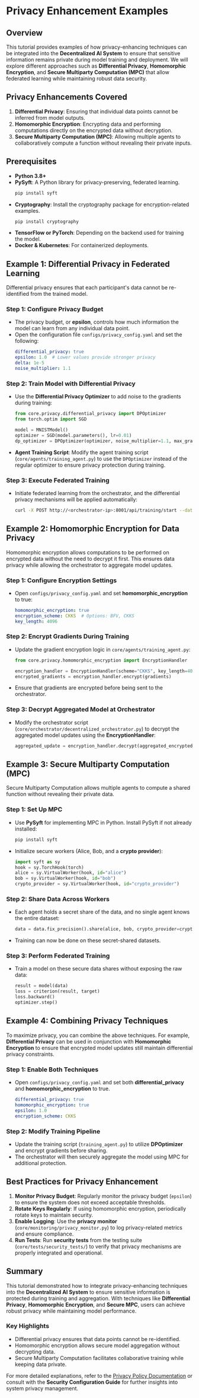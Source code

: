 # Privacy Enhancement Examples

## Overview
This tutorial provides examples of how privacy-enhancing techniques can be integrated into the **Decentralized AI System** to ensure that sensitive information remains private during model training and deployment. We will explore different approaches such as **Differential Privacy**, **Homomorphic Encryption**, and **Secure Multiparty Computation (MPC)** that allow federated learning while maintaining robust data security.

## Privacy Enhancements Covered
1. **Differential Privacy**: Ensuring that individual data points cannot be inferred from model outputs.
2. **Homomorphic Encryption**: Encrypting data and performing computations directly on the encrypted data without decryption.
3. **Secure Multiparty Computation (MPC)**: Allowing multiple agents to collaboratively compute a function without revealing their private inputs.

## Prerequisites
- **Python 3.8+**
- **PySyft**: A Python library for privacy-preserving, federated learning.
  ```sh
  pip install syft
  ```
- **Cryptography**: Install the cryptography package for encryption-related examples.
  ```sh
  pip install cryptography
  ```
- **TensorFlow or PyTorch**: Depending on the backend used for training the model.
- **Docker & Kubernetes**: For containerized deployments.

## Example 1: Differential Privacy in Federated Learning
Differential privacy ensures that each participant's data cannot be re-identified from the trained model. 

### Step 1: Configure Privacy Budget
- The privacy budget, or **epsilon**, controls how much information the model can learn from any individual data point.
- Open the configuration file `configs/privacy_config.yaml` and set the following:
  ```yaml
  differential_privacy: true
  epsilon: 1.0  # Lower values provide stronger privacy
  delta: 1e-5
  noise_multiplier: 1.1
  ```

### Step 2: Train Model with Differential Privacy
- Use the **Differential Privacy Optimizer** to add noise to the gradients during training:
  ```python
  from core.privacy.differential_privacy import DPOptimizer
  from torch.optim import SGD

  model = MNISTModel()
  optimizer = SGD(model.parameters(), lr=0.01)
  dp_optimizer = DPOptimizer(optimizer, noise_multiplier=1.1, max_grad_norm=1.0)
  ```
- **Agent Training Script**: Modify the agent training script (`core/agents/training_agent.py`) to use the `DPOptimizer` instead of the regular optimizer to ensure privacy protection during training.

### Step 3: Execute Federated Training
- Initiate federated learning from the orchestrator, and the differential privacy mechanisms will be applied automatically:
  ```sh
  curl -X POST http://<orchestrator-ip>:8001/api/training/start --data '{"privacy": "differential"}'
  ```

## Example 2: Homomorphic Encryption for Data Privacy
Homomorphic encryption allows computations to be performed on encrypted data without the need to decrypt it first. This ensures data privacy while allowing the orchestrator to aggregate model updates.

### Step 1: Configure Encryption Settings
- Open `configs/privacy_config.yaml` and set **homomorphic_encryption** to true:
  ```yaml
  homomorphic_encryption: true
  encryption_scheme: CKKS  # Options: BFV, CKKS
  key_length: 4096
  ```

### Step 2: Encrypt Gradients During Training
- Update the gradient encryption logic in `core/agents/training_agent.py`:
  ```python
  from core.privacy.homomorphic_encryption import EncryptionHandler

  encryption_handler = EncryptionHandler(scheme="CKKS", key_length=4096)
  encrypted_gradients = encryption_handler.encrypt(gradients)
  ```
- Ensure that gradients are encrypted before being sent to the orchestrator.

### Step 3: Decrypt Aggregated Model at Orchestrator
- Modify the orchestrator script (`core/orchestrator/decentralized_orchestrator.py`) to decrypt the aggregated model updates using the **EncryptionHandler**:
  ```python
  aggregated_update = encryption_handler.decrypt(aggregated_encrypted_update)
  ```

## Example 3: Secure Multiparty Computation (MPC)
Secure Multiparty Computation allows multiple agents to compute a shared function without revealing their private data.

### Step 1: Set Up MPC
- Use **PySyft** for implementing MPC in Python. Install PySyft if not already installed:
  ```sh
  pip install syft
  ```
- Initialize secure workers (Alice, Bob, and a **crypto provider**):
  ```python
  import syft as sy
  hook = sy.TorchHook(torch)
  alice = sy.VirtualWorker(hook, id="alice")
  bob = sy.VirtualWorker(hook, id="bob")
  crypto_provider = sy.VirtualWorker(hook, id="crypto_provider")
  ```

### Step 2: Share Data Across Workers
- Each agent holds a secret share of the data, and no single agent knows the entire dataset:
  ```python
  data = data.fix_precision().share(alice, bob, crypto_provider=crypto_provider)
  ```
- Training can now be done on these secret-shared datasets.

### Step 3: Perform Federated Training
- Train a model on these secure data shares without exposing the raw data:
  ```python
  result = model(data)
  loss = criterion(result, target)
  loss.backward()
  optimizer.step()
  ```

## Example 4: Combining Privacy Techniques
To maximize privacy, you can combine the above techniques. For example, **Differential Privacy** can be used in conjunction with **Homomorphic Encryption** to ensure that encrypted model updates still maintain differential privacy constraints.

### Step 1: Enable Both Techniques
- Open `configs/privacy_config.yaml` and set both **differential_privacy** and **homomorphic_encryption** to true.
  ```yaml
  differential_privacy: true
  homomorphic_encryption: true
  epsilon: 1.0
  encryption_scheme: CKKS
  ```

### Step 2: Modify Training Pipeline
- Update the training script (`training_agent.py`) to utilize **DPOptimizer** and encrypt gradients before sharing.
- The orchestrator will then securely aggregate the model using MPC for additional protection.

## Best Practices for Privacy Enhancement
1. **Monitor Privacy Budget**: Regularly monitor the privacy budget (`epsilon`) to ensure the system does not exceed acceptable thresholds.
2. **Rotate Keys Regularly**: If using homomorphic encryption, periodically rotate keys to maintain security.
3. **Enable Logging**: Use the **privacy monitor** (`core/monitoring/privacy_monitor.py`) to log privacy-related metrics and ensure compliance.
4. **Run Tests**: Run **security tests** from the testing suite (`core/tests/security_tests/`) to verify that privacy mechanisms are properly integrated and operational.

## Summary
This tutorial demonstrated how to integrate privacy-enhancing techniques into the **Decentralized AI System** to ensure sensitive information is protected during training and aggregation. With techniques like **Differential Privacy**, **Homomorphic Encryption**, and **Secure MPC**, users can achieve robust privacy while maintaining model performance.

### Key Highlights
- Differential privacy ensures that data points cannot be re-identified.
- Homomorphic encryption allows secure model aggregation without decrypting data.
- Secure Multiparty Computation facilitates collaborative training while keeping data private.

For more detailed explanations, refer to the [Privacy Policy Documentation](privacy_policy.md) or consult with the **Security Configuration Guide** for further insights into system privacy management.

